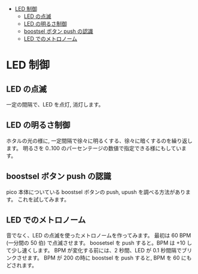 - [LED 制御](#led-制御)
  - [LED の点滅](#led-の点滅)
  - [LED の明るさ制御](#led-の明るさ制御)
  - [boostsel ボタン push の認識](#boostsel-ボタン-push-の認識)
  - [LED でのメトロノーム](#led-でのメトロノーム)
<!-- /TOC -->

# LED 制御

## LED の点滅

一定の間隔で、LED を点灯, 消灯します。

## LED の明るさ制御

ホタルの光の様に, 一定間隔で徐々に明るくする、徐々に暗くするのを繰り返します。
明るさを 0..100 のパーセンテージの数値で指定できる様にもしています。

## boostsel ボタン push の認識

pico 本体についている boostsel ボタンの push, upush を調べる方法があります。
これを試してみます。

## LED でのメトロノーム

音でなく、LED の点滅を使ったメトロノームを作ってみます。
最初は 60 BPM (一分間の 50 伯) で点滅させます。
boosetsel を push すると。BPM は +10 して少し速くします。
BPM が変化する前には、2 秒間、LED が 0.1 秒間隔でブリンクさせます。
BPM が 200 の時に boostsel を push すると, BPM を 60 にもどされます。

